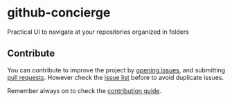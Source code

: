 # github-concierge
Practical UI to navigate at your repositories organized in folders

## Contribute
You can contribute to improve the project by [opening issues](https://github.com/luizdesign/github-concierge/issues/new), and submitting [pull requests](https://github.com/luizdesign/github-concierge/pulls). However check the [issue list](https://github.com/luizdesign/github-concierge/issues) before to avoid duplicate issues.

Remember always on to check the [contribution guide](https://github.com/luizdesign/github-concierge/blob/master/CONTRIBUTING.md).
